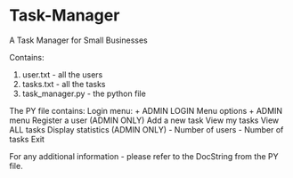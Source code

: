 # Task-Manager
A Task Manager for Small Businesses

Contains:
1. user.txt - all the users 
2. tasks.txt - all the tasks
3. task_manager.py - the python file

The PY file contains:
Login menu: + ADMIN LOGIN 
  Menu options + ADMIN menu 
    Register a user (ADMIN ONLY)
    Add a new task
    View my tasks
    View ALL tasks
    Display statistics (ADMIN ONLY)
        - Number of users
        - Number of tasks
    Exit 
    
For any additional information - please refer to the DocString from the PY file.
